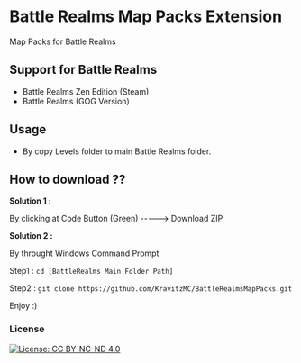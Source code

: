 # Battle Realms Map Packs Extension

Map Packs for Battle Realms

## Support for Battle Realms 

- Battle Realms Zen Edition (Steam)
- Battle Realms (GOG Version)

## Usage

- By copy Levels folder to main Battle Realms folder.

## How to download ??

**Solution 1 :**

By clicking at Code Button (Green) -----> Download ZIP


**Solution 2 :**

By throught Windows Command Prompt 

Step1 : `cd [BattleRealms Main Folder Path]`

Step2 : `git clone https://github.com/KravitzMC/BattleRealmsMapPacks.git`

Enjoy :)


### License

[![License: CC BY-NC-ND 4.0](https://mirrors.creativecommons.org/presskit/buttons/88x31/png/by-nc-sa.png)](https://creativecommons.org/licenses/by-nc-sa/3.0/)


